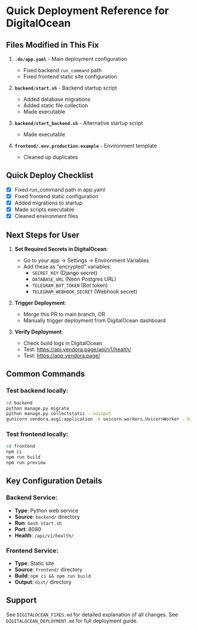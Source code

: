 # Quick Deployment Reference for DigitalOcean

## Files Modified in This Fix

1. **`.do/app.yaml`** - Main deployment configuration
   - Fixed backend `run_command` path
   - Fixed frontend static site configuration

2. **`backend/start.sh`** - Backend startup script  
   - Added database migrations
   - Added static file collection
   - Made executable

3. **`backend/start_backend.sh`** - Alternative startup script
   - Made executable

4. **`frontend/.env.production.example`** - Environment template
   - Cleaned up duplicates

## Quick Deploy Checklist

- [x] Fixed run_command path in app.yaml
- [x] Fixed frontend static configuration
- [x] Added migrations to startup
- [x] Made scripts executable
- [x] Cleaned environment files

## Next Steps for User

1. **Set Required Secrets in DigitalOcean**:
   - Go to your app → Settings → Environment Variables
   - Add these as "encrypted" variables:
     - `SECRET_KEY` (Django secret)
     - `DATABASE_URL` (Neon Postgres URL)
     - `TELEGRAM_BOT_TOKEN` (Bot token)
     - `TELEGRAM_WEBHOOK_SECRET` (Webhook secret)

2. **Trigger Deployment**:
   - Merge this PR to main branch, OR
   - Manually trigger deployment from DigitalOcean dashboard

3. **Verify Deployment**:
   - Check build logs in DigitalOcean
   - Test: https://api.vendora.page/api/v1/health/
   - Test: https://app.vendora.page/

## Common Commands

### Test backend locally:
```bash
cd backend
python manage.py migrate
python manage.py collectstatic --noinput
gunicorn vendora.asgi:application -k uvicorn.workers.UvicornWorker --bind 0.0.0.0:8080
```

### Test frontend locally:
```bash
cd frontend
npm ci
npm run build
npm run preview
```

## Key Configuration Details

### Backend Service:
- **Type**: Python web service
- **Source**: `backend/` directory
- **Run**: `bash start.sh`
- **Port**: 8080
- **Health**: `/api/v1/health/`

### Frontend Service:
- **Type**: Static site
- **Source**: `frontend/` directory  
- **Build**: `npm ci && npm run build`
- **Output**: `dist/` directory

## Support

See `DIGITALOCEAN_FIXES.md` for detailed explanation of all changes.
See `DIGITALOCEAN_DEPLOYMENT.md` for full deployment guide.
